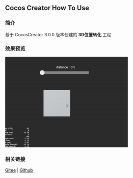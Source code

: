 ## Cocos Creator How To Use

### 简介

基于 CocosCreator 3.0.0 版本创建的 **3D位置转化** 工程

### 效果预览
![image](../../gif/202203/2022030567.gif)

### 相关链接
[Gitee](https://gitee.com/mirrors_cocos-creator/example-cases/tree/v2.4.3/assets/cases/3d) | [Github](https://github.com/cocos-creator/example-cases/tree/v2.4.3/assets/cases/3d)